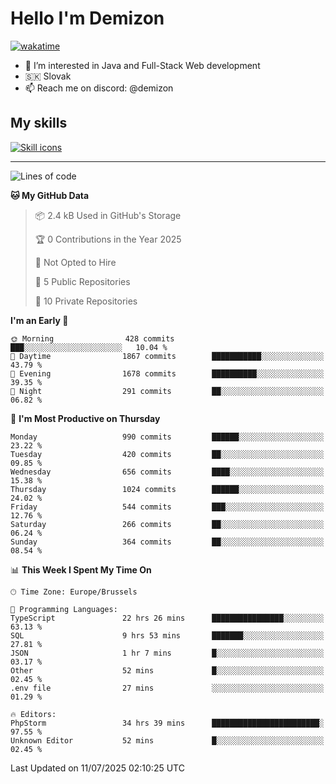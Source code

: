 # Hello I'm Demizon
[![wakatime](https://wakatime.com/badge/user/6ad1949f-d6d7-44f9-9eee-c35e54cc499b.svg)](https://wakatime.com/@6ad1949f-d6d7-44f9-9eee-c35e54cc499b)
- 👀 I’m interested in Java and Full-Stack Web development
- 🇸🇰 Slovak
- 📫 Reach me on discord: @demizon

## My skills
[![Skill icons](https://skillicons.dev/icons?i=java,js,ts,html,css,react,nextjs,tailwind,supabase,py,git,docker,linux,mysql,postgres,mongo&theme=dark)](https://github.com/Demizon3433)

---

<!--START_SECTION:waka-->
![Lines of code](https://img.shields.io/badge/From%20Hello%20World%20I%27ve%20Written-1.3%20million%20lines%20of%20code-blue)

**🐱 My GitHub Data** 

> 📦 2.4 kB Used in GitHub's Storage 
 > 
> 🏆 0 Contributions in the Year 2025
 > 
> 🚫 Not Opted to Hire
 > 
> 📜 5 Public Repositories 
 > 
> 🔑 10 Private Repositories 
 > 
**I'm an Early 🐤** 

```text
🌞 Morning                428 commits         ███░░░░░░░░░░░░░░░░░░░░░░   10.04 % 
🌆 Daytime                1867 commits        ███████████░░░░░░░░░░░░░░   43.79 % 
🌃 Evening                1678 commits        ██████████░░░░░░░░░░░░░░░   39.35 % 
🌙 Night                  291 commits         ██░░░░░░░░░░░░░░░░░░░░░░░   06.82 % 
```
📅 **I'm Most Productive on Thursday** 

```text
Monday                   990 commits         ██████░░░░░░░░░░░░░░░░░░░   23.22 % 
Tuesday                  420 commits         ██░░░░░░░░░░░░░░░░░░░░░░░   09.85 % 
Wednesday                656 commits         ████░░░░░░░░░░░░░░░░░░░░░   15.38 % 
Thursday                 1024 commits        ██████░░░░░░░░░░░░░░░░░░░   24.02 % 
Friday                   544 commits         ███░░░░░░░░░░░░░░░░░░░░░░   12.76 % 
Saturday                 266 commits         ██░░░░░░░░░░░░░░░░░░░░░░░   06.24 % 
Sunday                   364 commits         ██░░░░░░░░░░░░░░░░░░░░░░░   08.54 % 
```


📊 **This Week I Spent My Time On** 

```text
🕑︎ Time Zone: Europe/Brussels

💬 Programming Languages: 
TypeScript               22 hrs 26 mins      ████████████████░░░░░░░░░   63.13 % 
SQL                      9 hrs 53 mins       ███████░░░░░░░░░░░░░░░░░░   27.81 % 
JSON                     1 hr 7 mins         █░░░░░░░░░░░░░░░░░░░░░░░░   03.17 % 
Other                    52 mins             █░░░░░░░░░░░░░░░░░░░░░░░░   02.45 % 
.env file                27 mins             ░░░░░░░░░░░░░░░░░░░░░░░░░   01.29 % 

🔥 Editors: 
PhpStorm                 34 hrs 39 mins      ████████████████████████░   97.55 % 
Unknown Editor           52 mins             █░░░░░░░░░░░░░░░░░░░░░░░░   02.45 % 
```


 Last Updated on 11/07/2025 02:10:25 UTC
<!--END_SECTION:waka-->

